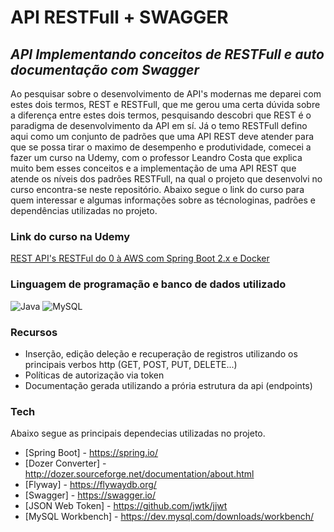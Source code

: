 # API RESTFull + SWAGGER
## _API Implementando conceitos de RESTFull e auto documentação com Swagger_

Ao pesquisar sobre o desenvolvimento de API's modernas me deparei com estes dois termos, REST e RESTFull, que me gerou uma certa dúvida sobre a diferença entre estes dois termos, pesquisando descobri que REST é o paradigma de desenvolvimento da API em sí. Já o temo RESTFull defino aqui como um conjunto de padrões que uma API REST deve atender para que se possa tirar o maximo de desempenho e produtividade, comecei a fazer um curso na Udemy, com o professor Leandro Costa que explica muito bem esses conceitos e a implementação de uma API REST que atende os níveis dos padrões RESTFull, na qual o projeto que desenvolvi no curso encontra-se neste repositório.
Abaixo segue o link do curso para quem interessar e algumas informações sobre as técnologinas, padrões e dependências utilizadas no projeto.

### Link do curso na Udemy
[REST API's RESTFul do 0 à AWS com Spring Boot 2.x e Docker](https://www.udemy.com/course/restful-apis-do-0-a-nuvem-com-springboot-e-docker/)

### Linguagem de programação e banco de dados utilizado
![Java](https://img.shields.io/badge/Java-ED8B00?style=for-the-badge&logo=java&logoColor=white) ![MySQL](https://img.shields.io/badge/MySQL-00000F?style=for-the-badge&logo=mysql&logoColor=white)

### Recursos

- Inserção, edição deleção e recuperação de registros utilizando os principais verbos http (GET, POST, PUT, DELETE...)
- Políticas de autorização via token
- Documentação gerada utilizando a prória estrutura da api (endpoints)

### Tech

Abaixo segue as principais dependecias utilizadas no projeto.

- [Spring Boot] - <https://spring.io/>
- [Dozer Converter] - <http://dozer.sourceforge.net/documentation/about.html>
- [Flyway] - <https://flywaydb.org/>
- [Swagger] - <https://swagger.io/>
- [JSON Web Token] - <https://github.com/jwtk/jjwt>
- [MySQL Workbench] - <https://dev.mysql.com/downloads/workbench/>